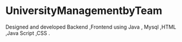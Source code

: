 # UniversityManagementbyTeam
Designed and developed Backend ,Frontend using Java , Mysql ,HTML ,Java Script ,CSS .
